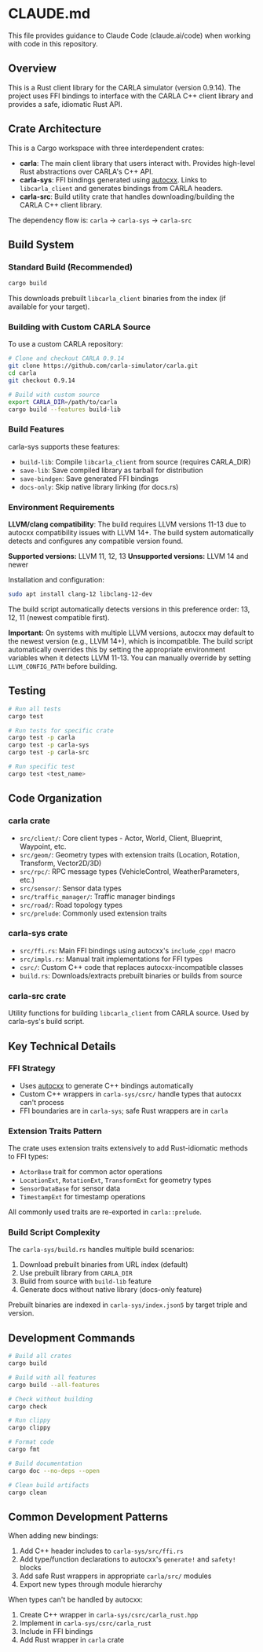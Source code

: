 # CLAUDE.md

This file provides guidance to Claude Code (claude.ai/code) when working with code in this repository.

## Overview

This is a Rust client library for the CARLA simulator (version 0.9.14). The project uses FFI bindings to interface with the CARLA C++ client library and provides a safe, idiomatic Rust API.

## Crate Architecture

This is a Cargo workspace with three interdependent crates:

- **carla**: The main client library that users interact with. Provides high-level Rust abstractions over CARLA's C++ API.
- **carla-sys**: FFI bindings generated using [autocxx](https://github.com/google/autocxx). Links to `libcarla_client` and generates bindings from CARLA headers.
- **carla-src**: Build utility crate that handles downloading/building the CARLA C++ client library.

The dependency flow is: `carla` → `carla-sys` → `carla-src`

## Build System

### Standard Build (Recommended)

```bash
cargo build
```

This downloads prebuilt `libcarla_client` binaries from the index (if available for your target).

### Building with Custom CARLA Source

To use a custom CARLA repository:

```bash
# Clone and checkout CARLA 0.9.14
git clone https://github.com/carla-simulator/carla.git
cd carla
git checkout 0.9.14

# Build with custom source
export CARLA_DIR=/path/to/carla
cargo build --features build-lib
```

### Build Features

carla-sys supports these features:
- `build-lib`: Compile `libcarla_client` from source (requires CARLA_DIR)
- `save-lib`: Save compiled library as tarball for distribution
- `save-bindgen`: Save generated FFI bindings
- `docs-only`: Skip native library linking (for docs.rs)

### Environment Requirements

**LLVM/clang compatibility**: The build requires LLVM versions 11-13 due to autocxx compatibility issues with LLVM 14+. The build system automatically detects and configures any compatible version found.

**Supported versions:** LLVM 11, 12, 13
**Unsupported versions:** LLVM 14 and newer

Installation and configuration:

```bash
sudo apt install clang-12 libclang-12-dev
```

The build script automatically detects versions in this preference order: 13, 12, 11 (newest compatible first).

**Important:** On systems with multiple LLVM versions, autocxx may default to the newest version (e.g., LLVM 14+), which is incompatible. The build script automatically overrides this by setting the appropriate environment variables when it detects LLVM 11-13. You can manually override by setting `LLVM_CONFIG_PATH` before building.

## Testing

```bash
# Run all tests
cargo test

# Run tests for specific crate
cargo test -p carla
cargo test -p carla-sys
cargo test -p carla-src

# Run specific test
cargo test <test_name>
```

## Code Organization

### carla crate

- `src/client/`: Core client types - Actor, World, Client, Blueprint, Waypoint, etc.
- `src/geom/`: Geometry types with extension traits (Location, Rotation, Transform, Vector2D/3D)
- `src/rpc/`: RPC message types (VehicleControl, WeatherParameters, etc.)
- `src/sensor/`: Sensor data types
- `src/traffic_manager/`: Traffic manager bindings
- `src/road/`: Road topology types
- `src/prelude`: Commonly used extension traits

### carla-sys crate

- `src/ffi.rs`: Main FFI bindings using autocxx's `include_cpp!` macro
- `src/impls.rs`: Manual trait implementations for FFI types
- `csrc/`: Custom C++ code that replaces autocxx-incompatible classes
- `build.rs`: Downloads/extracts prebuilt binaries or builds from source

### carla-src crate

Utility functions for building `libcarla_client` from CARLA source. Used by carla-sys's build script.

## Key Technical Details

### FFI Strategy

- Uses [autocxx](https://github.com/google/autocxx) to generate C++ bindings automatically
- Custom C++ wrappers in `carla-sys/csrc/` handle types that autocxx can't process
- FFI boundaries are in `carla-sys`; safe Rust wrappers are in `carla`

### Extension Traits Pattern

The crate uses extension traits extensively to add Rust-idiomatic methods to FFI types:
- `ActorBase` trait for common actor operations
- `LocationExt`, `RotationExt`, `TransformExt` for geometry types
- `SensorDataBase` for sensor data
- `TimestampExt` for timestamp operations

All commonly used traits are re-exported in `carla::prelude`.

### Build Script Complexity

The `carla-sys/build.rs` handles multiple build scenarios:
1. Download prebuilt binaries from URL index (default)
2. Use prebuilt library from `CARLA_DIR`
3. Build from source with `build-lib` feature
4. Generate docs without native library (docs-only feature)

Prebuilt binaries are indexed in `carla-sys/index.json5` by target triple and version.

## Development Commands

```bash
# Build all crates
cargo build

# Build with all features
cargo build --all-features

# Check without building
cargo check

# Run clippy
cargo clippy

# Format code
cargo fmt

# Build documentation
cargo doc --no-deps --open

# Clean build artifacts
cargo clean
```

## Common Development Patterns

When adding new bindings:
1. Add C++ header includes to `carla-sys/src/ffi.rs`
2. Add type/function declarations to autocxx's `generate!` and `safety!` blocks
3. Add safe Rust wrappers in appropriate `carla/src/` modules
4. Export new types through module hierarchy

When types can't be handled by autocxx:
1. Create C++ wrapper in `carla-sys/csrc/carla_rust.hpp`
2. Implement in `carla-sys/csrc/carla_rust`
3. Include in FFI bindings
4. Add Rust wrapper in `carla` crate
